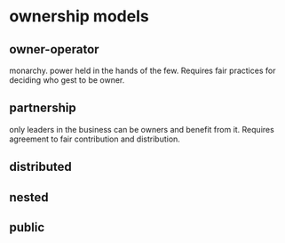 # ownership models

## owner-operator

monarchy. power held in the hands of the few. Requires fair practices for deciding who gest to be owner.

## partnership

only leaders in the business can be owners and benefit from it. Requires agreement to fair contribution and distribution.

## distributed



## nested

## public